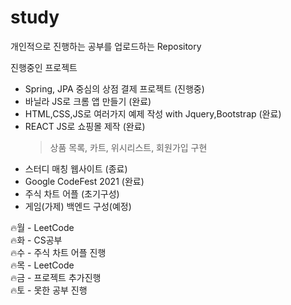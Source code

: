 # study
개인적으로 진행하는 공부를 업로드하는 Repository


진행중인 프로젝트
- Spring, JPA 중심의 상점 결제 프로젝트 (진행중)
- 바닐라 JS로 크롬 앱 만들기 (완료)
- HTML,CSS,JS로 여러가지 예제 작성 with Jquery,Bootstrap (완료)
- REACT JS로 쇼핑몰 제작 (완료)
  > 상품 목록, 카트, 위시리스트, 회원가입 구현
- 스터디 매칭 웹사이트 (종료)
- Google CodeFest 2021 (완료)
- 주식 차트 어플 (초기구성)
- 게임(가제) 백엔드 구성(예정)

🔥월 - LeetCode  
🔥화 - CS공부  
🔥수 - 주식 차트 어플 진행  
🔥목 - LeetCode  
🔥금 - 프로젝트 추가진행  
🔥토 - 못한 공부 진행  
